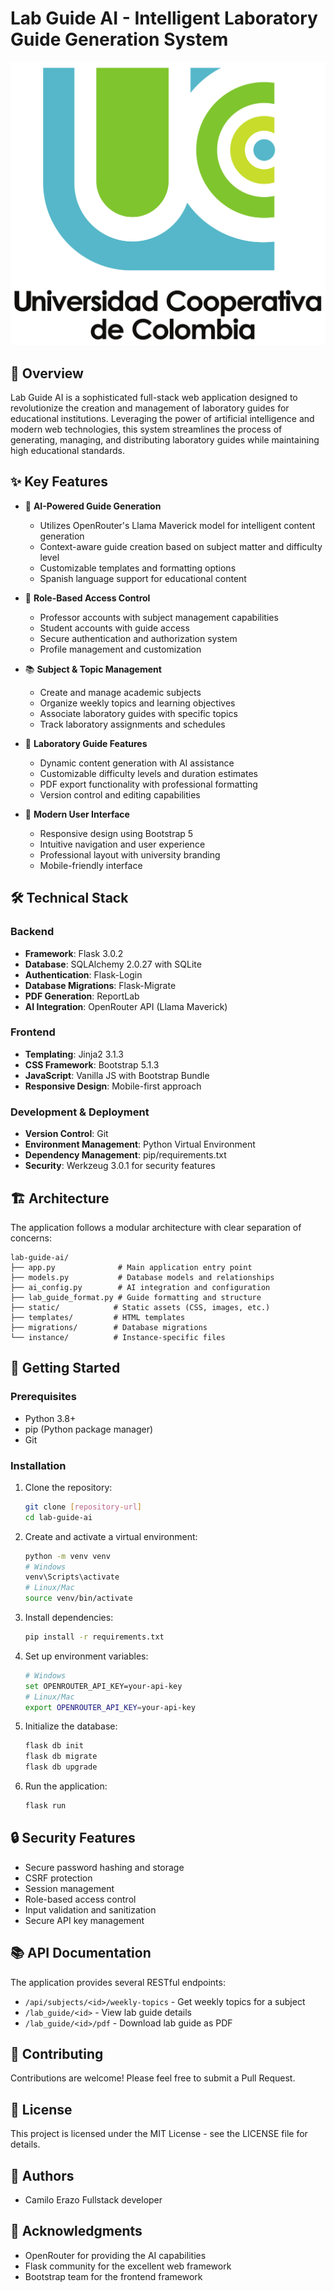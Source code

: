 # Lab Guide AI - Intelligent Laboratory Guide Generation System

![Lab Guide AI](static/images/logou.png)

## 🚀 Overview

Lab Guide AI is a sophisticated full-stack web application designed to revolutionize the creation and management of laboratory guides for educational institutions. Leveraging the power of artificial intelligence and modern web technologies, this system streamlines the process of generating, managing, and distributing laboratory guides while maintaining high educational standards.

## ✨ Key Features 

- 🤖 **AI-Powered Guide Generation**
  - Utilizes OpenRouter's Llama Maverick model for intelligent content generation
  - Context-aware guide creation based on subject matter and difficulty level
  - Customizable templates and formatting options
  - Spanish language support for educational content

- 👥 **Role-Based Access Control**
  - Professor accounts with subject management capabilities
  - Student accounts with guide access
  - Secure authentication and authorization system
  - Profile management and customization

- 📚 **Subject & Topic Management**
  - Create and manage academic subjects
  - Organize weekly topics and learning objectives
  - Associate laboratory guides with specific topics
  - Track laboratory assignments and schedules

- 📝 **Laboratory Guide Features**
  - Dynamic content generation with AI assistance
  - Customizable difficulty levels and duration estimates
  - PDF export functionality with professional formatting
  - Version control and editing capabilities

- 🎨 **Modern User Interface**
  - Responsive design using Bootstrap 5
  - Intuitive navigation and user experience
  - Professional layout with university branding
  - Mobile-friendly interface

## 🛠️ Technical Stack

### Backend
- **Framework**: Flask 3.0.2
- **Database**: SQLAlchemy 2.0.27 with SQLite
- **Authentication**: Flask-Login
- **Database Migrations**: Flask-Migrate
- **PDF Generation**: ReportLab
- **AI Integration**: OpenRouter API (Llama Maverick)

### Frontend
- **Templating**: Jinja2 3.1.3
- **CSS Framework**: Bootstrap 5.1.3
- **JavaScript**: Vanilla JS with Bootstrap Bundle
- **Responsive Design**: Mobile-first approach

### Development & Deployment
- **Version Control**: Git
- **Environment Management**: Python Virtual Environment
- **Dependency Management**: pip/requirements.txt
- **Security**: Werkzeug 3.0.1 for security features

## 🏗️ Architecture

The application follows a modular architecture with clear separation of concerns:

```
lab-guide-ai/
├── app.py              # Main application entry point
├── models.py           # Database models and relationships
├── ai_config.py        # AI integration and configuration
├── lab_guide_format.py # Guide formatting and structure
├── static/            # Static assets (CSS, images, etc.)
├── templates/         # HTML templates
├── migrations/        # Database migrations
└── instance/          # Instance-specific files
```

## 🚀 Getting Started

### Prerequisites
- Python 3.8+
- pip (Python package manager)
- Git

### Installation

1. Clone the repository:
   ```bash
   git clone [repository-url]
   cd lab-guide-ai
   ```

2. Create and activate a virtual environment:
   ```bash
   python -m venv venv
   # Windows
   venv\Scripts\activate
   # Linux/Mac
   source venv/bin/activate
   ```

3. Install dependencies:
   ```bash
   pip install -r requirements.txt
   ```

4. Set up environment variables:
   ```bash
   # Windows
   set OPENROUTER_API_KEY=your-api-key
   # Linux/Mac
   export OPENROUTER_API_KEY=your-api-key
   ```

5. Initialize the database:
   ```bash
   flask db init
   flask db migrate
   flask db upgrade
   ```

6. Run the application:
   ```bash
   flask run
   ```

## 🔒 Security Features

- Secure password hashing and storage
- CSRF protection
- Session management
- Role-based access control
- Input validation and sanitization
- Secure API key management

## 📚 API Documentation

The application provides several RESTful endpoints:

- `/api/subjects/<id>/weekly-topics` - Get weekly topics for a subject
- `/lab_guide/<id>` - View lab guide details
- `/lab_guide/<id>/pdf` - Download lab guide as PDF

## 🤝 Contributing

Contributions are welcome! Please feel free to submit a Pull Request.

## 📄 License

This project is licensed under the MIT License - see the LICENSE file for details.

## 👥 Authors

- Camilo Erazo Fullstack developer

## 🙏 Acknowledgments

- OpenRouter for providing the AI capabilities
- Flask community for the excellent web framework
- Bootstrap team for the frontend framework 
